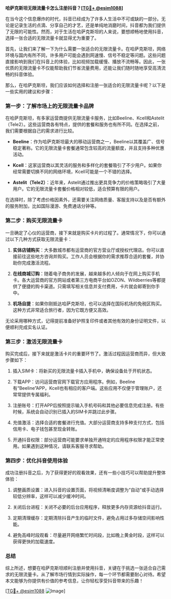 **哈萨克斯坦无限流量卡怎么注册抖音？[[TG💪+ @esim1088](https://t.me/s/esim1088)]**

在当今这个信息爆炸的时代，抖音已经成为了许多人生活中不可或缺的一部分。无论是记录生活的点滴、分享自己的才艺，还是单纯地消磨时间，抖音都为我们提供了无限的可能性。然而，对于生活在哈萨克斯坦的人来说，要想顺畅地使用抖音，选择一张合适的无限流量卡就显得尤为重要了。

首先，让我们来了解一下为什么需要一张适合的无限流量卡。在哈萨克斯坦，网络环境与国内有所不同，许多用户可能会遇到网速慢、信号不稳定等问题。这些问题直接影响到我们在抖音上的体验，比如视频加载缓慢、播放不流畅等。因此，一张优质的无限流量卡不仅能帮助我们节省流量费用，还能让我们随时随地享受高清流畅的抖音体验。

那么，在哈萨克斯坦，我们应该如何选择和注册一张适合的无限流量卡呢？以下是一些实用的建议和步骤：

### 第一步：了解市场上的无限流量卡品牌

在哈萨克斯坦，有多家运营商提供无限流量卡服务，比如Beeline、Kcell和Astelit（Tele2）。这些运营商各有特点，提供的套餐和服务也有所不同。在选择之前，我们需要根据自己的需求进行比较。

- **Beeline**：作为哈萨克斯坦最大的移动运营商之一，Beeline以其覆盖广、信号稳定著称。它的无限流量卡套餐通常包含较高的流量额度，并且支持多种优惠活动。
  
- **Kcell**：这家运营商以其灵活的服务和多样化的套餐吸引了不少用户。如果你经常需要切换不同的网络环境，Kcell可能是一个不错的选择。

- **Astelit（Tele2）**：近年来，Astelit通过推出更具竞争力的价格策略吸引了大量用户。它的无限流量卡套餐价格相对较低，适合预算有限的用户。

在选择时，除了考虑价格因素外，还需要关注网络质量、客服支持以及是否有额外的服务附加，比如国际漫游、免费通话分钟等。

### 第二步：购买无限流量卡

一旦确定了心仪的运营商，接下来就是购买卡片的过程了。通常情况下，你可以通过以下几种方式获取无限流量卡：

1. **实体店铺购买**：大多数城市都有运营商的官方营业厅或授权代理店。你可以直接前往这些地方咨询并购买。工作人员会根据你的需求推荐合适的套餐，并协助你完成激活流程。

2. **在线商城订购**：随着电子商务的发展，越来越多的人倾向于在网上购买手机卡。各大运营商的官方网站或者第三方电商平台如OZON、Wildberries等都提供了便捷的购卡渠道。只需填写相关信息并支付费用，卡片就会邮寄到你手中。

3. **机场自提**：如果你刚抵达哈萨克斯坦，也可以选择在国际机场的免税区购买。这种方式非常适合旅行者，因为它既方便又高效。

无论采用哪种方式，记得提前准备好护照复印件或者其他有效的身份证明文件，以便顺利完成实名认证。

### 第三步：激活无限流量卡

购买完成后，接下来就是激活卡片的重要环节了。激活过程因运营商而异，但大致步骤如下：

1. 插入SIM卡：将新买的无限流量卡插入手机中，确保设备处于开机状态。

2. 下载APP：访问运营商官网下载官方应用程序。例如，Beeline有“Beeline”APP，Kcell也有相应的客户端。这些应用不仅便于管理账户，还常常提供专属福利。

3. 注册账号：打开APP后按照提示输入手机号码和其他必要信息完成注册。有些时候，系统会自动识别已插入的SIM卡并跳过此步骤。

4. 充值激活：选择合适的套餐进行充值。大部分运营商支持多种支付方式，包括信用卡、电子钱包甚至现金转账。

5. 开通抖音权限：部分运营商可能要求单独开通特定的应用程序权限才能正常使用。如果遇到这种情况，请联系客服寻求帮助。

### 第四步：优化抖音使用体验

成功注册抖音之后，为了获得更好的观看效果，还有一些小技巧可以帮助提升整体体验：

1. 调整画质设置：进入抖音的设置页面，将视频清晰度调整为“自动”或手动选择较低分辨率，这样可以减少缓冲时间。

2. 关闭后台进程：关闭不必要的后台应用程序，释放更多内存资源给抖音运行。

3. 定期清理缓存：定期清除抖音产生的临时文件，避免占用过多存储空间影响性能。

4. 避免高峰时段观看：尽量避开网络繁忙时间段，比如晚上黄金时段，这样可以获得更快的加载速度。

### 总结

综上所述，想要在哈萨克斯坦顺利注册并使用抖音，关键在于挑选一张适合自己需求的无限流量卡。从了解市场行情到实际操作，每一个环节都需要耐心对待。希望本文能够为你提供有价值的参考信息，让你轻松享受抖音带来的乐趣！

[[TG💪+ @esim1088](https://t.me/s/esim1088) ![Image](https://i.postimg.cc/4NQfJmqS/Snipaste-2025-05-13-00-14-12.png)]